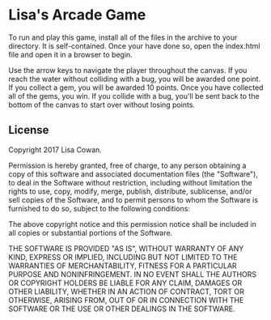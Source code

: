# Lisa's Arcade Game

To run and play this game, install all of the files in the archive to your directory. It is self-contained. Once your have done so, open the index.html file and open it in a browser to begin.

Use the arrow keys to navigate the player throughout the canvas. If you reach the water without colliding with a bug, you will be awarded one point. If you collect a gem, you will be awarded 10 points. Once you have collected all of the gems, you win. If you collide with a bug, you'll be sent back to the bottom of the canvas to start over without losing points.

## License

Copyright 2017 Lisa Cowan.

Permission is hereby granted, free of charge, to any person obtaining a copy
of this software and associated documentation files (the "Software"), to deal
in the Software without restriction, including without limitation the rights
to use, copy, modify, merge, publish, distribute, sublicense, and/or sell
copies of the Software, and to permit persons to whom the Software is
furnished to do so, subject to the following conditions:

The above copyright notice and this permission notice shall be included in all
copies or substantial portions of the Software.

THE SOFTWARE IS PROVIDED "AS IS", WITHOUT WARRANTY OF ANY KIND, EXPRESS OR
IMPLIED, INCLUDING BUT NOT LIMITED TO THE WARRANTIES OF MERCHANTABILITY,
FITNESS FOR A PARTICULAR PURPOSE AND NONINFRINGEMENT. IN NO EVENT SHALL THE
AUTHORS OR COPYRIGHT HOLDERS BE LIABLE FOR ANY CLAIM, DAMAGES OR OTHER
LIABILITY, WHETHER IN AN ACTION OF CONTRACT, TORT OR OTHERWISE, ARISING FROM,
OUT OF OR IN CONNECTION WITH THE SOFTWARE OR THE USE OR OTHER DEALINGS IN THE
SOFTWARE.